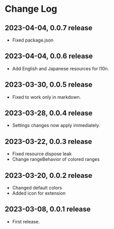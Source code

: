 # Change Log

## 2023-04-04, 0.0.7 release

- Fixed package.json

## 2023-04-04, 0.0.6 release

- Add English and Japanese resources for l10n.

## 2023-03-30, 0.0.5 release

- Fixed to work only in markdown.

## 2023-03-28, 0.0.4 release

- Settings changes now apply immediately.

## 2023-03-22, 0.0.3 release

- Fixed resource dispose leak
- Change rangeBehavior of colored ranges

## 2023-03-20, 0.0.2 release

- Changed default colors
- Added icon for extension

## 2023-03-08, 0.0.1 release

- First release.
